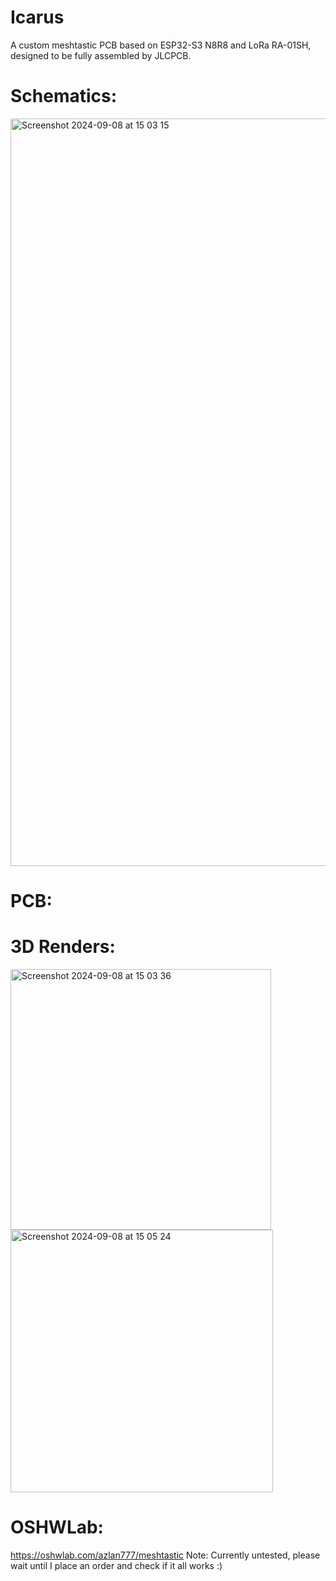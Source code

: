 # Icarus

A custom meshtastic PCB based on ESP32-S3 N8R8 and LoRa RA-01SH, designed to be fully assembled by JLCPCB.

# Schematics:
<img width="1196" alt="Screenshot 2024-09-08 at 15 03 15" src="https://github.com/user-attachments/assets/e08962a6-5459-44dc-bd96-aba36588dc4c">


# PCB:



# 3D Renders:

<img width="417" alt="Screenshot 2024-09-08 at 15 03 36" src="https://github.com/user-attachments/assets/9750ada6-4429-4097-91b9-9ff8349484c7">

<img width="420" alt="Screenshot 2024-09-08 at 15 05 24" src="https://github.com/user-attachments/assets/deb786ec-d5b3-4255-b9cd-9665b49028d3">


# OSHWLab:
https://oshwlab.com/azlan777/meshtastic
Note: Currently untested, please wait until I place an order and check if it all works :)
